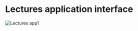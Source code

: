 # Lectures application interface
![Lectures app1](https://github.com/Sarah123a/Lectures-application-interface/assets/109565786/3ef24b03-a6d7-4269-a34c-26a6498b877d)

